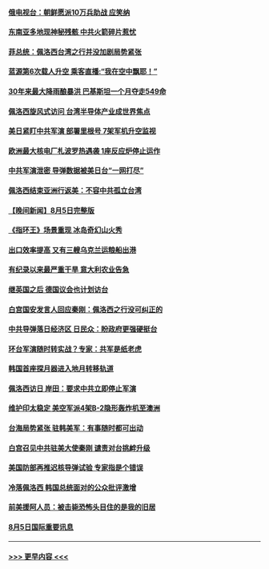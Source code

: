 #### [俄电视台：朝鲜愿派10万兵助战 应笑纳](../pages/prog202/a103496310.md?t=08062201) 
#### [东南亚多地现神秘残骸 中共火箭碎片惹忧](../pages/prog202/a103496318.md?t=08062201) 
#### [菲总统：佩洛西台湾之行并没加剧局势紧张](../pages/prog202/a103496306.md?t=08062201) 
#### [蓝源第6次载人升空 乘客直播:“我在空中飘耶！”](../pages/prog202/a103496215.md?t=08062201) 
#### [30年来最大降雨酿暴洪 巴基斯坦一个月夺走549命](../pages/prog202/a103496116.md?t=08062201) 
#### [佩洛西旋风式访问 台湾半导体产业成世界焦点](../pages/prog202/a103496094.md?t=08062201) 
#### [美日紧盯中共军演 部署里根号 7架军机升空监视](../pages/prog202/a103496002.md?t=08062201) 
#### [欧洲最大核电厂札波罗热遇袭 1座反应炉停止运作](../pages/prog202/a103496063.md?t=08062201) 
#### [中共军演泄密 导弹数据被美日台“一网打尽”](../pages/prog202/a103495990.md?t=08062201) 
#### [佩洛西结束亚洲行返美：不容中共孤立台湾](../pages/prog202/a103496007.md?t=08062201) 
#### [【晚间新闻】8月5日完整版](../pages/prog202/a103495967.md?t=08062201) 
#### [《指环王》场景重现 冰岛奇幻山火秀](../pages/prog202/a103495860.md?t=08062201) 
#### [出口效率提高 又有三艘乌克兰运粮船出港](../pages/prog202/a103495858.md?t=08062201) 
#### [有纪录以来最严重干旱 意大利农业告急](../pages/prog202/a103495854.md?t=08062201) 
#### [继英国之后 德国议会也计划访台](../pages/prog202/a103495740.md?t=08062201) 
#### [白宫国安发言人回应秦刚：佩洛西之行没可纠正的](../pages/prog202/a103495645.md?t=08062201) 
#### [中共导弹落日经济区 日民众：盼政府更强硬挺台](../pages/prog202/a103495628.md?t=08062201) 
#### [环台军演随时转实战？专家：共军是纸老虎](../pages/prog202/a103495630.md?t=08062201) 
#### [韩国首座探月器进入地月转移轨道](../pages/prog202/a103495634.md?t=08062201) 
#### [佩洛西访日 岸田：要求中共立即停止军演](../pages/prog202/a103495624.md?t=08062201) 
#### [维护印太稳定 美空军派4架B-2隐形轰炸机至澳洲](../pages/prog202/a103495548.md?t=08062201) 
#### [台海局势紧张 驻韩美军：有事随时都可出动](../pages/prog202/a103495498.md?t=08062201) 
#### [白宫召见中共驻美大使秦刚 谴责对台挑衅升级](../pages/prog202/a103495501.md?t=08062201) 
#### [美国防部再推迟核导弹试验 专家指是个错误](../pages/prog202/a103495430.md?t=08062201) 
#### [冷落佩洛西 韩国总统面对的公众批评激增](../pages/prog202/a103495426.md?t=08062201) 
#### [前美援阿人员：被击毙恐怖头目住的是我的旧居](../pages/prog202/a103495419.md?t=08062201) 
#### [8月5日国际重要讯息](../pages/prog202/a103495395.md?t=08062201) 

----
#### [ >>> 更早内容 <<< ](../indexes/prog202-earlier.md)
